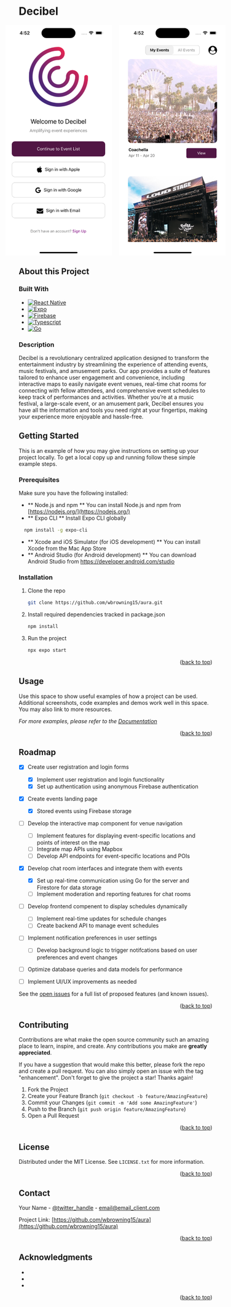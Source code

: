 
<!-- ABOUT THE PROJECT -->
# Decibel

<div style="display: flex; justify-content: center; gap: 20px;">
  <img src="imgs/home.png" alt="Image" height="600">
  <img src="imgs/eventspage.png" alt="Image" height="600">
</div>



## About this Project

### Built With

* [![React Native][React-Native]][React-Native-url]
* [![Expo][Expo-logo]][Expo-url]
* [![Firebase][Firebase-logo]][Firebase-url]
* [![Typescript][Typescript-logo]][Typescript-url]
* [![Go][Go-logo]][Go-url]

### Description

Decibel is a revolutionary centralized application designed to transform the entertainment industry by streamlining the experience of attending events, music festivals, and amusement parks. Our app provides a suite of features tailored to enhance user engagement and convenience, including interactive maps to easily navigate event venues, real-time chat rooms for connecting with fellow attendees, and comprehensive event schedules to keep track of performances and activities. Whether you’re at a music festival, a large-scale event, or an amusement park, Decibel ensures you have all the information and tools you need right at your fingertips, making your experience more enjoyable and hassle-free.




<!-- GETTING STARTED -->
## Getting Started

This is an example of how you may give instructions on setting up your project locally.
To get a local copy up and running follow these simple example steps.

### Prerequisites

Make sure you have the following installed:
- ** Node.js and npm ** You can install Node.js and npm from [https://nodejs.org/](https://nodejs.org/)
- ** Expo CLI ** Install Expo CLI globally
```sh
  npm install -g expo-cli
```
- ** Xcode and iOS Simulator (for iOS development) ** You can install Xcode from the Mac App Store
- ** Android Studio (for Android development) ** You can download Android Studio from https://developer.android.com/studio

### Installation

1. Clone the repo
   ```sh
   git clone https://github.com/wbrowning15/aura.git
   ```
2. Install required dependencies tracked in package.json
   ```sh
   npm install
   ```
3. Run the project
   ```sh
   npx expo start
   ```

<p align="right">(<a href="#readme-top">back to top</a>)</p>



<!-- USAGE EXAMPLES -->
## Usage

Use this space to show useful examples of how a project can be used. Additional screenshots, code examples and demos work well in this space. You may also link to more resources.

_For more examples, please refer to the [Documentation](https://example.com)_

<p align="right">(<a href="#readme-top">back to top</a>)</p>



<!-- ROADMAP -->
## Roadmap

- [X] Create user registration and login forms
    - [X] Implement user registration and login functionality
    - [X] Set up authentication using anonymous Firebase authentication
- [X] Create events landing page
    - [X] Stored events using Firebase storage
- [ ] Develop the interactive map component for venue navigation
    - [ ] Implement features for displaying event-specific locations and points of interest on the map
    - [ ] Integrate map APIs using Mapbox
    - [ ] Develop API endpoints for event-specific locations and POIs
- [X] Develop chat room interfaces and integrate them with events
    - [X] Set up real-time communication using Go for the server and Firestore for data storage
    - [ ] Implement moderation and reporting features for chat rooms
- [ ] Develop frontend compenent to display schedules dynamically
    - [ ] Implement real-time updates for schedule changes
    - [ ] Create backend API to manage event schedules
- [ ] Implement notification preferences in user settings
    - [ ] Develop background logic to trigger notifcations based on user preferences and event changes
- [ ] Optimize database queries and data models for performance
- [ ] Implement UI/UX improvements as needed


See the [open issues](https://github.com/github_username/repo_name/issues) for a full list of proposed features (and known issues).

<p align="right">(<a href="#readme-top">back to top</a>)</p>



<!-- CONTRIBUTING -->
## Contributing

Contributions are what make the open source community such an amazing place to learn, inspire, and create. Any contributions you make are **greatly appreciated**.

If you have a suggestion that would make this better, please fork the repo and create a pull request. You can also simply open an issue with the tag "enhancement".
Don't forget to give the project a star! Thanks again!

1. Fork the Project
2. Create your Feature Branch (`git checkout -b feature/AmazingFeature`)
3. Commit your Changes (`git commit -m 'Add some AmazingFeature'`)
4. Push to the Branch (`git push origin feature/AmazingFeature`)
5. Open a Pull Request

<p align="right">(<a href="#readme-top">back to top</a>)</p>



<!-- LICENSE -->
## License

Distributed under the MIT License. See `LICENSE.txt` for more information.

<p align="right">(<a href="#readme-top">back to top</a>)</p>



<!-- CONTACT -->
## Contact

Your Name - [@twitter_handle](https://twitter.com/twitter_handle) - email@email_client.com

Project Link: [https://github.com/wbrowning15/aura](https://github.com/wbrowning15/aura)

<p align="right">(<a href="#readme-top">back to top</a>)</p>



<!-- ACKNOWLEDGMENTS -->
## Acknowledgments

* []()
* []()
* []()

<p align="right">(<a href="#readme-top">back to top</a>)</p>



<!-- MARKDOWN LINKS & IMAGES -->
<!-- https://www.markdownguide.org/basic-syntax/#reference-style-links -->
[contributors-shield]: https://img.shields.io/github/contributors/github_username/repo_name.svg?style=for-the-badge
[contributors-url]: https://github.com/github_username/repo_name/graphs/contributors
[forks-shield]: https://img.shields.io/github/forks/github_username/repo_name.svg?style=for-the-badge
[forks-url]: https://github.com/github_username/repo_name/network/members
[stars-shield]: https://img.shields.io/github/stars/github_username/repo_name.svg?style=for-the-badge
[stars-url]: https://github.com/github_username/repo_name/stargazers
[issues-shield]: https://img.shields.io/github/issues/github_username/repo_name.svg?style=for-the-badge
[issues-url]: https://github.com/github_username/repo_name/issues
[license-shield]: https://img.shields.io/github/license/github_username/repo_name.svg?style=for-the-badge
[license-url]: https://github.com/github_username/repo_name/blob/master/LICENSE.txt
[linkedin-shield]: https://img.shields.io/badge/-LinkedIn-black.svg?style=for-the-badge&logo=linkedin&colorB=555
[linkedin-url]: https://linkedin.com/in/linkedin_username
[product-screenshot]: images/screenshot.png
[Next.js]: https://img.shields.io/badge/next.js-000000?style=for-the-badge&logo=nextdotjs&logoColor=white
[Next-url]: https://nextjs.org/
[React-Native]: https://img.shields.io/badge/React_Native-blue?style=for-the-badge&logo=react
[React-Native-url]: https://reactnative.dev/
[Vue.js]: https://img.shields.io/badge/Vue.js-35495E?style=for-the-badge&logo=vuedotjs&logoColor=4FC08D
[Vue-url]: https://vuejs.org/
[Angular.io]: https://img.shields.io/badge/Angular-DD0031?style=for-the-badge&logo=angular&logoColor=white
[Angular-url]: https://angular.io/
[Svelte.dev]: https://img.shields.io/badge/Svelte-4A4A55?style=for-the-badge&logo=svelte&logoColor=FF3E00
[Svelte-url]: https://svelte.dev/
[Laravel.com]: https://img.shields.io/badge/Laravel-FF2D20?style=for-the-badge&logo=laravel&logoColor=white
[Laravel-url]: https://laravel.com
[Bootstrap.com]: https://img.shields.io/badge/Bootstrap-563D7C?style=for-the-badge&logo=bootstrap&logoColor=white
[Bootstrap-url]: https://getbootstrap.com
[JQuery.com]: https://img.shields.io/badge/jQuery-0769AD?style=for-the-badge&logo=jquery&logoColor=white
[JQuery-url]: https://jquery.com 
[Expo-url]: https://expo.dev/
[Expo-logo]: https://img.shields.io/badge/Expo-black?style=for-the-badge&logo=expo
[Firebase-url]: https://firebase.google.com/
[Firebase-logo]: https://img.shields.io/badge/Firebase-red?style=for-the-badge&logo=firebase
[Typescript-logo]: https://img.shields.io/badge/Typescript-grey?style=for-the-badge&logo=typescript
[Typescript-url]: https://www.typescriptlang.org/
[Go-logo]: https://img.shields.io/badge/Go-black?style=for-the-badge&logo=go
[Go-url]: https://go.dev/
